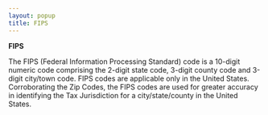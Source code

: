 ```yaml
---
layout: popup
title: FIPS
---
```



**FIPS**


The FIPS (Federal Information Processing Standard) code is a 10-digit  numeric code comprising the 2-digit state code, 3-digit county code and  3-digit city/town code. FIPS codes are applicable only in the United States.  Corroborating the Zip Codes, the FIPS codes are used for greater accuracy  in identifying the Tax Jurisdiction for a city/state/county in the United  States.
